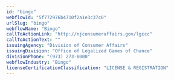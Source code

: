 ```yaml
---
id: "bingo"
webflowId: "5f772976b4710f2a1e3c37c0"
urlSlug: "bingo"
webflowName: "Bingo"
callToActionLink: "http://njconsumeraffairs.gov/lgccc"
callToActionText: ""
issuingAgency: "Division of Consumer Affairs"
issuingDivision: "Office of Legalized Games of Chance"
divisionPhone: "(973) 273-8000"
webflowIndustry: "Bingo"
licenseCertificationClassification: "LICENSE & REGISTRATION"
---
```

